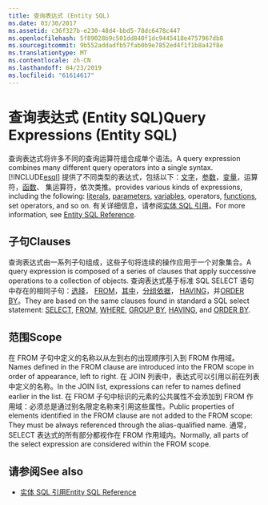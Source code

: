 ```yaml
---
title: 查询表达式 (Entity SQL)
ms.date: 03/30/2017
ms.assetid: c36f327b-e230-48d4-bbd5-78dc6478c447
ms.openlocfilehash: 5f89028b9c501dd840f1dc9445418e4757967db8
ms.sourcegitcommit: 9b552addadfb57fab0b9e7852ed4f1f1b8a42f8e
ms.translationtype: MT
ms.contentlocale: zh-CN
ms.lasthandoff: 04/23/2019
ms.locfileid: "61614617"
---
```

# <a name="query-expressions-entity-sql"></a><span data-ttu-id="c285f-102">查询表达式 (Entity SQL)</span><span class="sxs-lookup"><span data-stu-id="c285f-102">Query Expressions (Entity SQL)</span></span>
<span data-ttu-id="c285f-103">查询表达式将许多不同的查询运算符组合成单个语法。</span><span class="sxs-lookup"><span data-stu-id="c285f-103">A query expression combines many different query operators into a single syntax.</span></span> [!INCLUDE[esql](../../../../../../includes/esql-md.md)] <span data-ttu-id="c285f-104">提供了不同类型的表达式，包括以下：[文字](../../../../../../docs/framework/data/adonet/ef/language-reference/literals-entity-sql.md)，[参数](../../../../../../docs/framework/data/adonet/ef/language-reference/parameters-entity-sql.md)，[变量](../../../../../../docs/framework/data/adonet/ef/language-reference/variables-entity-sql.md)，运算符，[函数](../../../../../../docs/framework/data/adonet/ef/language-reference/functions-entity-sql.md)、 集运算符，依次类推。</span><span class="sxs-lookup"><span data-stu-id="c285f-104">provides various kinds of expressions, including the following: [literals](../../../../../../docs/framework/data/adonet/ef/language-reference/literals-entity-sql.md), [parameters](../../../../../../docs/framework/data/adonet/ef/language-reference/parameters-entity-sql.md), [variables](../../../../../../docs/framework/data/adonet/ef/language-reference/variables-entity-sql.md), operators, [functions](../../../../../../docs/framework/data/adonet/ef/language-reference/functions-entity-sql.md), set operators, and so on.</span></span> <span data-ttu-id="c285f-105">有关详细信息，请参阅[实体 SQL 引用](../../../../../../docs/framework/data/adonet/ef/language-reference/entity-sql-reference.md)。</span><span class="sxs-lookup"><span data-stu-id="c285f-105">For more information, see [Entity SQL Reference](../../../../../../docs/framework/data/adonet/ef/language-reference/entity-sql-reference.md).</span></span>  
  
## <a name="clauses"></a><span data-ttu-id="c285f-106">子句</span><span class="sxs-lookup"><span data-stu-id="c285f-106">Clauses</span></span>  
 <span data-ttu-id="c285f-107">查询表达式由一系列子句组成，这些子句将连续的操作应用于一个对象集合。</span><span class="sxs-lookup"><span data-stu-id="c285f-107">A query expression is composed of a series of clauses that apply successive operations to a collection of objects.</span></span> <span data-ttu-id="c285f-108">查询表达式基于标准 SQL SELECT 语句中存在的相同子句：[选择](../../../../../../docs/framework/data/adonet/ef/language-reference/select-entity-sql.md)， [FROM](../../../../../../docs/framework/data/adonet/ef/language-reference/from-entity-sql.md)，[其中](../../../../../../docs/framework/data/adonet/ef/language-reference/where-entity-sql.md)，[分组依据](../../../../../../docs/framework/data/adonet/ef/language-reference/group-by-entity-sql.md)， [HAVING](../../../../../../docs/framework/data/adonet/ef/language-reference/having-entity-sql.md)，并[ORDER BY](../../../../../../docs/framework/data/adonet/ef/language-reference/order-by-entity-sql.md)。</span><span class="sxs-lookup"><span data-stu-id="c285f-108">They are based on the same clauses found in standard a SQL select statement: [SELECT](../../../../../../docs/framework/data/adonet/ef/language-reference/select-entity-sql.md), [FROM](../../../../../../docs/framework/data/adonet/ef/language-reference/from-entity-sql.md), [WHERE](../../../../../../docs/framework/data/adonet/ef/language-reference/where-entity-sql.md), [GROUP BY](../../../../../../docs/framework/data/adonet/ef/language-reference/group-by-entity-sql.md), [HAVING](../../../../../../docs/framework/data/adonet/ef/language-reference/having-entity-sql.md), and [ORDER BY](../../../../../../docs/framework/data/adonet/ef/language-reference/order-by-entity-sql.md).</span></span>  
  
## <a name="scope"></a><span data-ttu-id="c285f-109">范围</span><span class="sxs-lookup"><span data-stu-id="c285f-109">Scope</span></span>  
 <span data-ttu-id="c285f-110">在 FROM 子句中定义的名称以从左到右的出现顺序引入到 FROM 作用域。</span><span class="sxs-lookup"><span data-stu-id="c285f-110">Names defined in the FROM clause are introduced into the FROM scope in order of appearance, left to right.</span></span> <span data-ttu-id="c285f-111">在 JOIN 列表中，表达式可以引用以前在列表中定义的名称。</span><span class="sxs-lookup"><span data-stu-id="c285f-111">In the JOIN list, expressions can refer to names defined earlier in the list.</span></span> <span data-ttu-id="c285f-112">在 FROM 子句中标识的元素的公共属性不会添加到 FROM 作用域：必须总是通过别名限定名称来引用这些属性。</span><span class="sxs-lookup"><span data-stu-id="c285f-112">Public properties of elements identified in the FROM clause are not added to the FROM scope: They must be always referenced through the alias-qualified name.</span></span> <span data-ttu-id="c285f-113">通常，SELECT 表达式的所有部分都视作在 FROM 作用域内。</span><span class="sxs-lookup"><span data-stu-id="c285f-113">Normally, all parts of the select expression are considered within the FROM scope.</span></span>  
  
## <a name="see-also"></a><span data-ttu-id="c285f-114">请参阅</span><span class="sxs-lookup"><span data-stu-id="c285f-114">See also</span></span>

- [<span data-ttu-id="c285f-115">实体 SQL 引用</span><span class="sxs-lookup"><span data-stu-id="c285f-115">Entity SQL Reference</span></span>](../../../../../../docs/framework/data/adonet/ef/language-reference/entity-sql-reference.md)

